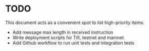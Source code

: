 # TODO

This document acts as a convenient spot to list high-priority items.

- Add message max length in received instruction
- Write deployment scripts for Tilt, testnet and mainnet
- Add Github workflow to run unit tests and integration tests

